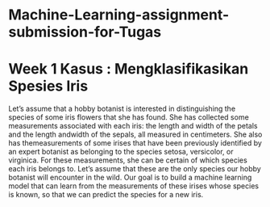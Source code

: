 # Machine-Learning-assignment-submission-for-Tugas

Week 1 Kasus : Mengklasifikasikan Spesies Iris
================================================
Let’s assume that a hobby botanist is interested in distinguishing the species of some iris flowers that she has found. She has
collected some measurements associated with each iris: the length and width of the petals and the length andwidth of the sepals,
all measured in centimeters. She also has themeasurements of some irises that have been previously identified by an expert
botanist as belonging to the species setosa, versicolor, or virginica. For these measurements, she can be certain of which species
each iris belongs to.
Let’s assume that these are the only species our hobby botanist will encounter in the wild. Our goal is to build a machine learning
model that can learn from the measurements of these irises whose species is known, so that we can predict the species for a new
iris.


